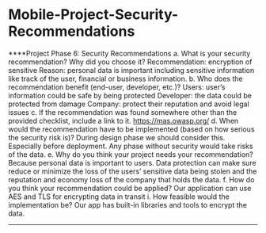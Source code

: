 # Mobile-Project-Security-Recommendations
****Project Phase 6: Security Recommendations
a.	What is your security recommendation? Why did you choose it?
Recommendation: encryption of sensitive
Reason: personal  data is important including sensitive information like track of the user, financial or business information.
b.	Who does the recommendation benefit (end-user, developer, etc.)?
Users: user’s information could be safe by being protected
Developer: the data could be protected from damage
Company: protect their reputation and avoid legal issues
c.	If the recommendation was found somewhere other than the provided checklist, include a link to it. 
https://mas.owasp.org/
d.	When would the recommendation have to be implemented (based on how serious the security risk is)?
During design phase we should consider this. Especially before deployment. Any phase without security would take risks of the data.
e.	Why do you think your project needs your recommendation?
Because personal data is important to users. Data protection can make sure reduce or minimize the loss of the users’ sensitive data being stolen and the reputation and economy loss of the company that holds the data.
f.	How do you think your recommendation could be applied?
Our application can use AES and TLS for encrypting data in transit
i.	How feasible would the implementation be?
Our app has built-in libraries and tools to encrypt the data.
****
